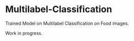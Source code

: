 # Multilabel-Classification

Trained Model on Multilabel Classification on Food images.

Work in progress.
